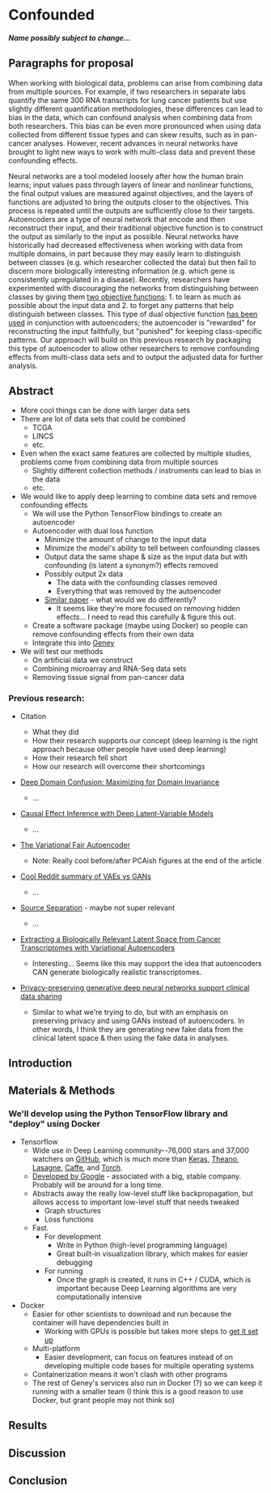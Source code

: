 # Confounded

##### Name possibly subject to change...

## Paragraphs for proposal

When working with biological data, problems can arise from combining data from multiple sources. For example, if two researchers in separate labs quantify the same 300 RNA transcripts for lung cancer patients but use slightly different quantification methodologies, these differences can lead to bias in the data, which can confound analysis when combining data from both researchers.  This bias can be even more pronounced when using data collected from different tissue types and can skew results, such as in pan-cancer analyses.  However, recent advances in neural networks have brought to light new ways to work with multi-class data and prevent these confounding effects.

Neural networks are a tool modeled loosely after how the human brain learns; input values pass through layers of linear and nonlinear functions, the final output values are measured against objectives, and the layers of functions are adjusted to bring the outputs closer to the objectives.  This process is repeated until the outputs are sufficiently close to their targets.  Autoencoders are a type of neural network that encode and then reconstruct their input, and their traditional objective function is to construct the output as similarly to the input as possible.  Neural networks have historically had decreased effectiveness when working with data from multiple domains, in part because they may easily learn to distinguish between classes (e.g. which researcher collected the data) but then fail to discern more biologically interesting information (e.g. which gene is consistently upregulated in a disease).  Recently, researchers have experimented with discouraging the networks from distinguishing between classes by giving them [two objective functions](https://arxiv.org/pdf/1412.3474v1.pdf):  1. to learn as much as possible about the input data and 2. to forget any patterns that help distinguish between classes.  This type of dual objective function [has been used](https://arxiv.org/pdf/1511.00830.pdf) in conjunction with autoencoders; the autoencoder is "rewarded" for reconstructing the input faithfully, but "punished" for keeping class-specific patterns.  Our approach will build on this previous research by packaging this type of autoencoder to allow other researchers to remove confounding effects from multi-class data sets and to output the adjusted data for further analysis.

## Abstract

- More cool things can be done with larger data sets
- There are lot of data sets that could be combined
    - TCGA
    - LINCS
    - etc.
- Even when the exact same features are collected by multiple studies, problems come from combining data from multiple sources
    - Slightly different collection methods / instruments can lead to bias in the data
    - etc.
- We would like to apply deep learning to combine data sets and remove confounding effects
    - We will use the Python TensorFlow bindings to create an autoencoder
    - Autoencoder with dual loss function
        - Minimize the amount of change to the input data
        - Minimize the model's ability to tell between confounding classes
        - Output data the same shape & size as the input data but with confounding (is latent a synonym?) effects removed
        - Possibly output 2x data
            - The data with the confounding classes removed
            - Everything that was removed by the autoencoder
        - [Similar paper](https://arxiv.org/pdf/1705.08821.pdf) - what would we do differently?
            - It seems like they're more focused on removing hidden effects... I need to read this carefully & figure this out.
    - Create a software package (maybe using Docker) so people can remove confounding effects from their own data
    - Integrate this into [Geney](https://github.com/srp33/Geney)
- We will test our methods
    - On artificial data we construct
    - Combining microarray and RNA-Seq data sets
    - Removing tissue signal from pan-cancer data


### Previous research:

- Citation
    - What they did
    - How their research supports our concept (deep learning is the right approach because other people have used deep learning)
    - How their research fell short 
    - How our research will overcome their shortcomings

- [Deep Domain Confusion: Maximizing for Domain Invariance](https://arxiv.org/abs/1412.3474v1)
    - ...
- [Causal Effect Inference with Deep Latent-Variable Models](https://arxiv.org/pdf/1705.08821.pdf)
    - ...
- [The Variational Fair Autoencoder](https://arxiv.org/pdf/1511.00830.pdf)
    - Note: Really cool before/after PCAish figures at the end of the article
- [Cool Reddit summary of VAEs vs GANs](https://www.reddit.com/r/MachineLearning/comments/4r3pjy/variational_autoencoders_vae_vs_generative/)
    - ...
- [Source Separation](https://en.wikipedia.org/wiki/Blind_signal_separation) - maybe not super relevant
    - ...
- [Extracting a Biologically Relevant Latent Space from Cancer Transcriptomes with Variational Autoencoders](https://www.biorxiv.org/content/early/2017/10/02/174474)
    - Interesting... Seems like this may support the idea that autoencoders CAN generate biologically realistic transcriptomes.
- [Privacy-preserving generative deep neural networks support clinical data sharing](https://www.biorxiv.org/content/early/2017/07/05/159756.1)
    - Similar to what we're trying to do, but with an emphasis on preserving privacy and using GANs instead of autoencoders.  In other words, I think they are generating new fake data from the clinical latent space & then using the fake data in analyses.

## Introduction

## Materials & Methods

### We'll develop using the Python TensorFlow library and "deploy" using Docker

- Tensorflow
    - Wide use in Deep Learning community--76,000 stars and 37,000 watchers on [GitHub](https://github.com/tensorflow/tensorflow), which is much more than [Keras](https://github.com/fchollet/keras), [Theano](https://github.com/Theano/Theano), [Lasagne](https://github.com/Lasagne/Lasagne), [Caffe](https://github.com/BVLC/caffe), and [Torch](https://github.com/torch/torch7).
    - [Developed by Google](https://www.tensorflow.org/) - associated with a big, stable company.  Probably will be around for a long time.
    - Abstracts away the really low-level stuff like backpropagation, but allows access to important low-level stuff that needs tweaked
        - Graph structures
        - Loss functions
    - Fast.
        - For development
            - Write in Python (high-level programming language)
            - Great built-in visualization library, which makes for easier debugging
        - For running
            - Once the graph is created, it runs in C++ / CUDA, which is important because Deep Learning algorithms are very computationally intensive
- Docker
    - Easier for other scientists to download and run because the container will have dependencies built in
        - Working with GPUs is possible but takes more steps to [get it set up](https://medium.com/@gooshan/for-those-who-had-trouble-in-past-months-of-getting-google-s-tensorflow-to-work-inside-a-docker-9ec7a4df945b)
    - Multi-platform
        - Easier development, can focus on features instead of on developing multiple code bases for multiple operating systems
    - Containerization means it won't clash with other programs 
    - The rest of Geney's services also run in Docker (?) so we can keep it running with a smaller team (I think this is a good reason to use Docker, but grant people may not think so)

## Results

## Discussion

## Conclusion